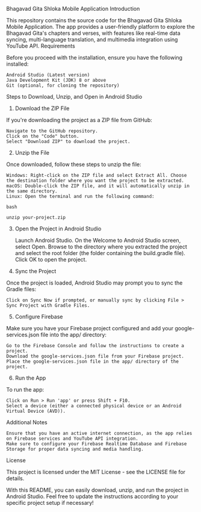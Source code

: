 Bhagavad Gita Shloka Mobile Application
Introduction

This repository contains the source code for the Bhagavad Gita Shloka Mobile Application. The app provides a user-friendly platform to explore the Bhagavad Gita's chapters and verses, with features like real-time data syncing, multi-language translation, and multimedia integration using YouTube API.
Requirements

Before you proceed with the installation, ensure you have the following installed:

    Android Studio (Latest version)
    Java Development Kit (JDK) 8 or above
    Git (optional, for cloning the repository)

Steps to Download, Unzip, and Open in Android Studio
1. Download the ZIP File

If you're downloading the project as a ZIP file from GitHub:

    Navigate to the GitHub repository.
    Click on the "Code" button.
    Select "Download ZIP" to download the project.

2. Unzip the File

Once downloaded, follow these steps to unzip the file:

    Windows: Right-click on the ZIP file and select Extract All. Choose the destination folder where you want the project to be extracted.
    macOS: Double-click the ZIP file, and it will automatically unzip in the same directory.
    Linux: Open the terminal and run the following command:

    bash

    unzip your-project.zip

3. Open the Project in Android Studio

    Launch Android Studio.
    On the Welcome to Android Studio screen, select Open.
    Browse to the directory where you extracted the project and select the root folder (the folder containing the build.gradle file).
    Click OK to open the project.

4. Sync the Project

Once the project is loaded, Android Studio may prompt you to sync the Gradle files:

    Click on Sync Now if prompted, or manually sync by clicking File > Sync Project with Gradle Files.

5. Configure Firebase

Make sure you have your Firebase project configured and add your google-services.json file into the app/ directory:

    Go to the Firebase Console and follow the instructions to create a project.
    Download the google-services.json file from your Firebase project.
    Place the google-services.json file in the app/ directory of the project.

6. Run the App

To run the app:

    Click on Run > Run 'app' or press Shift + F10.
    Select a device (either a connected physical device or an Android Virtual Device (AVD)).

Additional Notes

    Ensure that you have an active internet connection, as the app relies on Firebase services and YouTube API integration.
    Make sure to configure your Firebase Realtime Database and Firebase Storage for proper data syncing and media handling.

License

This project is licensed under the MIT License - see the LICENSE file for details.

With this README, you can easily download, unzip, and run the project in Android Studio. Feel free to update the instructions according to your specific project setup if necessary!